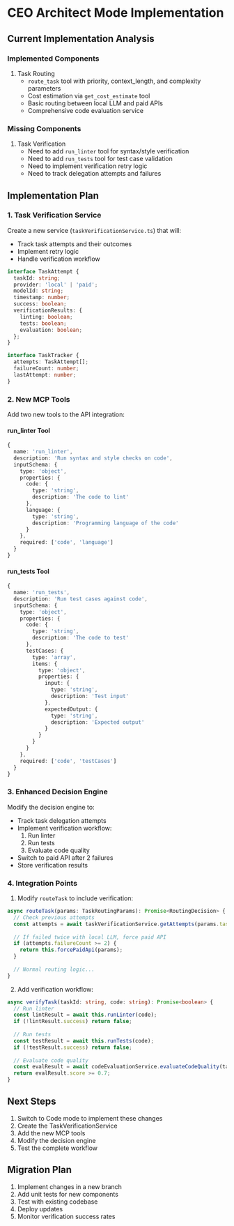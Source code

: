 # CEO Architect Mode Implementation

## Current Implementation Analysis

### Implemented Components
1. Task Routing
   - `route_task` tool with priority, context_length, and complexity parameters
   - Cost estimation via `get_cost_estimate` tool
   - Basic routing between local LLM and paid APIs
   - Comprehensive code evaluation service

### Missing Components
1. Task Verification
   - Need to add `run_linter` tool for syntax/style verification
   - Need to add `run_tests` tool for test case validation
   - Need to implement verification retry logic
   - Need to track delegation attempts and failures

## Implementation Plan

### 1. Task Verification Service
Create a new service (`taskVerificationService.ts`) that will:
- Track task attempts and their outcomes
- Implement retry logic
- Handle verification workflow

```typescript
interface TaskAttempt {
  taskId: string;
  provider: 'local' | 'paid';
  modelId: string;
  timestamp: number;
  success: boolean;
  verificationResults: {
    linting: boolean;
    tests: boolean;
    evaluation: boolean;
  };
}

interface TaskTracker {
  attempts: TaskAttempt[];
  failureCount: number;
  lastAttempt: number;
}
```

### 2. New MCP Tools
Add two new tools to the API integration:

#### run_linter Tool
```typescript
{
  name: 'run_linter',
  description: 'Run syntax and style checks on code',
  inputSchema: {
    type: 'object',
    properties: {
      code: {
        type: 'string',
        description: 'The code to lint'
      },
      language: {
        type: 'string',
        description: 'Programming language of the code'
      }
    },
    required: ['code', 'language']
  }
}
```

#### run_tests Tool
```typescript
{
  name: 'run_tests',
  description: 'Run test cases against code',
  inputSchema: {
    type: 'object',
    properties: {
      code: {
        type: 'string',
        description: 'The code to test'
      },
      testCases: {
        type: 'array',
        items: {
          type: 'object',
          properties: {
            input: {
              type: 'string',
              description: 'Test input'
            },
            expectedOutput: {
              type: 'string',
              description: 'Expected output'
            }
          }
        }
      }
    },
    required: ['code', 'testCases']
  }
}
```

### 3. Enhanced Decision Engine
Modify the decision engine to:
- Track task delegation attempts
- Implement verification workflow:
  1. Run linter
  2. Run tests
  3. Evaluate code quality
- Switch to paid API after 2 failures
- Store verification results

### 4. Integration Points
1. Modify `routeTask` to include verification:
```typescript
async routeTask(params: TaskRoutingParams): Promise<RoutingDecision> {
  // Check previous attempts
  const attempts = await taskVerificationService.getAttempts(params.taskId);
  
  // If failed twice with local LLM, force paid API
  if (attempts.failureCount >= 2) {
    return this.forcePaidApi(params);
  }
  
  // Normal routing logic...
}
```

2. Add verification workflow:
```typescript
async verifyTask(taskId: string, code: string): Promise<boolean> {
  // Run linter
  const lintResult = await this.runLinter(code);
  if (!lintResult.success) return false;
  
  // Run tests
  const testResult = await this.runTests(code);
  if (!testResult.success) return false;
  
  // Evaluate code quality
  const evalResult = await codeEvaluationService.evaluateCodeQuality(task, code);
  return evalResult.score >= 0.7;
}
```

## Next Steps
1. Switch to Code mode to implement these changes
2. Create the TaskVerificationService
3. Add the new MCP tools
4. Modify the decision engine
5. Test the complete workflow

## Migration Plan
1. Implement changes in a new branch
2. Add unit tests for new components
3. Test with existing codebase
4. Deploy updates
5. Monitor verification success rates